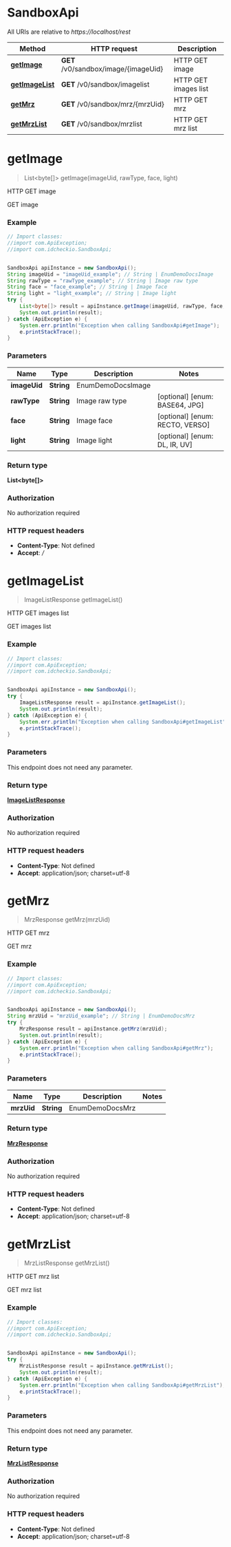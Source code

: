 # SandboxApi

All URIs are relative to *https://localhost/rest*

Method | HTTP request | Description
------------- | ------------- | -------------
[**getImage**](SandboxApi.md#getImage) | **GET** /v0/sandbox/image/{imageUid} | HTTP GET image
[**getImageList**](SandboxApi.md#getImageList) | **GET** /v0/sandbox/imagelist | HTTP GET images list
[**getMrz**](SandboxApi.md#getMrz) | **GET** /v0/sandbox/mrz/{mrzUid} | HTTP GET mrz
[**getMrzList**](SandboxApi.md#getMrzList) | **GET** /v0/sandbox/mrzlist | HTTP GET mrz list


<a name="getImage"></a>
# **getImage**
> List&lt;byte[]&gt; getImage(imageUid, rawType, face, light)

HTTP GET image

GET image

### Example
```java
// Import classes:
//import com.ApiException;
//import com.idcheckio.SandboxApi;


SandboxApi apiInstance = new SandboxApi();
String imageUid = "imageUid_example"; // String | EnumDemoDocsImage
String rawType = "rawType_example"; // String | Image raw type
String face = "face_example"; // String | Image face
String light = "light_example"; // String | Image light
try {
    List<byte[]> result = apiInstance.getImage(imageUid, rawType, face, light);
    System.out.println(result);
} catch (ApiException e) {
    System.err.println("Exception when calling SandboxApi#getImage");
    e.printStackTrace();
}
```

### Parameters

Name | Type | Description  | Notes
------------- | ------------- | ------------- | -------------
 **imageUid** | **String**| EnumDemoDocsImage |
 **rawType** | **String**| Image raw type | [optional] [enum: BASE64, JPG]
 **face** | **String**| Image face | [optional] [enum: RECTO, VERSO]
 **light** | **String**| Image light | [optional] [enum: DL, IR, UV]

### Return type

**List&lt;byte[]&gt;**

### Authorization

No authorization required

### HTTP request headers

 - **Content-Type**: Not defined
 - **Accept**: *_/_*

<a name="getImageList"></a>
# **getImageList**
> ImageListResponse getImageList()

HTTP GET images list

GET images list

### Example
```java
// Import classes:
//import com.ApiException;
//import com.idcheckio.SandboxApi;


SandboxApi apiInstance = new SandboxApi();
try {
    ImageListResponse result = apiInstance.getImageList();
    System.out.println(result);
} catch (ApiException e) {
    System.err.println("Exception when calling SandboxApi#getImageList");
    e.printStackTrace();
}
```

### Parameters
This endpoint does not need any parameter.

### Return type

[**ImageListResponse**](ImageListResponse.md)

### Authorization

No authorization required

### HTTP request headers

 - **Content-Type**: Not defined
 - **Accept**: application/json; charset=utf-8

<a name="getMrz"></a>
# **getMrz**
> MrzResponse getMrz(mrzUid)

HTTP GET mrz

GET mrz

### Example
```java
// Import classes:
//import com.ApiException;
//import com.idcheckio.SandboxApi;


SandboxApi apiInstance = new SandboxApi();
String mrzUid = "mrzUid_example"; // String | EnumDemoDocsMrz
try {
    MrzResponse result = apiInstance.getMrz(mrzUid);
    System.out.println(result);
} catch (ApiException e) {
    System.err.println("Exception when calling SandboxApi#getMrz");
    e.printStackTrace();
}
```

### Parameters

Name | Type | Description  | Notes
------------- | ------------- | ------------- | -------------
 **mrzUid** | **String**| EnumDemoDocsMrz |

### Return type

[**MrzResponse**](MrzResponse.md)

### Authorization

No authorization required

### HTTP request headers

 - **Content-Type**: Not defined
 - **Accept**: application/json; charset=utf-8

<a name="getMrzList"></a>
# **getMrzList**
> MrzListResponse getMrzList()

HTTP GET mrz list

GET mrz list

### Example
```java
// Import classes:
//import com.ApiException;
//import com.idcheckio.SandboxApi;


SandboxApi apiInstance = new SandboxApi();
try {
    MrzListResponse result = apiInstance.getMrzList();
    System.out.println(result);
} catch (ApiException e) {
    System.err.println("Exception when calling SandboxApi#getMrzList");
    e.printStackTrace();
}
```

### Parameters
This endpoint does not need any parameter.

### Return type

[**MrzListResponse**](MrzListResponse.md)

### Authorization

No authorization required

### HTTP request headers

 - **Content-Type**: Not defined
 - **Accept**: application/json; charset=utf-8

